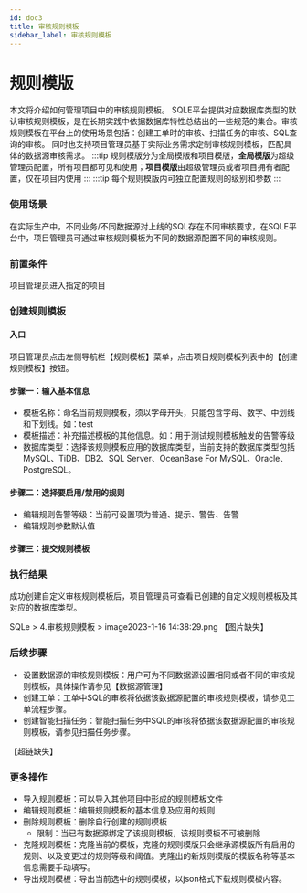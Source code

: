 ```yaml
---
id: doc3
title: 审核规则模板
sidebar_label: 审核规则模板
---
```


# 规则模版
本文将介绍如何管理项目中的审核规则模板。
SQLE平台提供对应数据库类型的默认审核规则模板，是在长期实践中依据数据库特性总结出的一些规范的集合。审核规则模板在平台上的使用场景包括：创建工单时的审核、扫描任务的审核、SQL查询的审核。
同时也支持项目管理员基于实际业务需求定制审核规则模板，匹配具体的数据源审核需求。
:::tip
规则模版分为全局模版和项目模版，**全局模版**为超级管理员配置，所有项目都可见和使用；**项目模版**由超级管理员或者项目拥有者配置，仅在项目内使用
:::
:::tip
每个规则模版内可独立配置规则的级别和参数
:::


### 使用场景
在实际生产中，不同业务/不同数据源对上线的SQL存在不同审核要求，在SQLE平台中，项目管理员可通过审核规则模板为不同的数据源配置不同的审核规则。

### 前置条件
项目管理员进入指定的项目

### 创建规则模板
#### 入口
项目管理员点击左侧导航栏【规则模板】菜单，点击项目规则模板列表中的【创建规则模板】按钮。

#### 步骤一：输入基本信息

* 模板名称：命名当前规则模板，须以字母开头，只能包含字母、数字、中划线和下划线。如：test
* 模板描述：补充描述模板的其他信息。如：用于测试规则模板触发的告警等级
* 数据库类型：选择该规则模板应用的数据库类型，当前支持的数据库类型包括MySQL、TiDB、DB2、SQL Server、OceanBase For MySQL、Oracle、PostgreSQL。

#### 步骤二：选择要启用/禁用的规则

* 编辑规则告警等级：当前可设置项为普通、提示、警告、告警
* 编辑规则参数默认值

#### 步骤三：提交规则模板

### 执行结果
成功创建自定义审核规则模板后，项目管理员可查看已创建的自定义规则模板及其对应的数据库类型。

SQLe > 4.审核规则模板 > image2023-1-16 14:38:29.png
【图片缺失】


### 后续步骤
* 设置数据源的审核规则模板：用户可为不同数据源设置相同或者不同的审核规则模板，具体操作请参见【数据源管理】
* 创建工单：工单中SQL的审核将依据该数据源配置的审核规则模板，请参见工单流程步骤。
* 创建智能扫描任务：智能扫描任务中SQL的审核将依据该数据源配置的审核规则模板，请参见扫描任务步骤。

【超链缺失】

### 更多操作
* 导入规则模板：可以导入其他项目中形成的规则模板文件
* 编辑规则模板：编辑规则模板的基本信息及应用的规则
* 删除规则模板：删除自行创建的规则模板
    * 限制：当已有数据源绑定了该规则模板，该规则模板不可被删除
* 克隆规则模板：克隆当前的模板，克隆的规则模版只会继承源模版所有启用的规则、以及变更过的规则等级和阈值。克隆出的新规则模版的模版名称等基本信息需要手动填写。
* 导出规则模板：导出当前选中的规则模板，以json格式下载规则模板内容。
